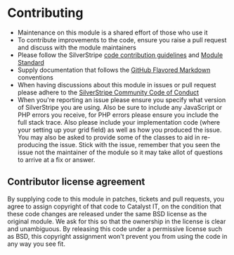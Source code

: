 # Contributing
- Maintenance on this module is a shared effort of those who use it
- To contribute improvements to the code, ensure you raise a pull request and discuss with the module maintainers
- Please follow the SilverStripe [code contribution guidelines](https://docs.silverstripe.org/en/contributing/code/) and [Module Standard](https://docs.silverstripe.org/en/developer_guides/extending/modules/#module-standard)
- Supply documentation that follows the [GitHub Flavored Markdown](https://help.github.com/articles/markdown-basics/) conventions
- When having discussions about this module in issues or pull request please adhere to the [SilverStripe Community Code of Conduct](https://docs.silverstripe.org/en/contributing/code_of_conduct/)
- When you're reporting an issue please ensure you specify what version of SilverStripe you are using. Also be sure to include any JavaScript or PHP errors you receive, for PHP errors please ensure you include the full stack trace. Also please include your implementation code (where your setting up your grid field) as well as how you produced the issue. You may also be asked to provide some of the classes to aid in re-producing the issue. Stick with the issue, remember that you seen the issue not the maintainer of the module so it may take allot of questions to arrive at a fix or answer.

## Contributor license agreement
By supplying code to this module in patches, tickets and pull requests, you agree to assign copyright of that code to Catalyst IT, on the condition that these code changes are released under the same BSD license as the original module. We ask for this so that the ownership in the license is clear and unambiguous. By releasing this code under a permissive license such as BSD, this copyright assignment won't prevent you from using the code in any way you see fit.
